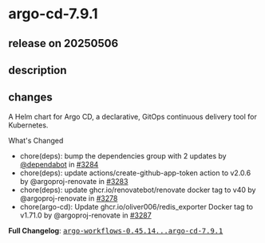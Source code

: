 # argo-cd-7.9.1

## release on 20250506
## description
## changes
A Helm chart for Argo CD, a declarative, GitOps continuous delivery tool for Kubernetes.

What's Changed

* chore(deps): bump the dependencies group with 2 updates by <a class="user-mention notranslate" data-hovercard-type="organization" data-hovercard-url="/orgs/dependabot/hovercard" data-octo-click="hovercard-link-click" data-octo-dimensions="link_type:self" href="https://github.com/dependabot">@dependabot</a> in <a class="issue-link js-issue-link" data-error-text="Failed to load title" data-id="3037293353" data-permission-text="Title is private" data-url="https://github.com/argoproj/argo-helm/issues/3284" data-hovercard-type="pull_request" data-hovercard-url="/argoproj/argo-helm/pull/3284/hovercard" href="https://github.com/argoproj/argo-helm/pull/3284">#3284</a>
* chore(deps): update actions/create-github-app-token action to v2.0.6 by @argoproj-renovate in <a class="issue-link js-issue-link" data-error-text="Failed to load title" data-id="3036666684" data-permission-text="Title is private" data-url="https://github.com/argoproj/argo-helm/issues/3283" data-hovercard-type="pull_request" data-hovercard-url="/argoproj/argo-helm/pull/3283/hovercard" href="https://github.com/argoproj/argo-helm/pull/3283">#3283</a>
* chore(deps): update ghcr.io/renovatebot/renovate docker tag to v40 by @argoproj-renovate in <a class="issue-link js-issue-link" data-error-text="Failed to load title" data-id="3032956682" data-permission-text="Title is private" data-url="https://github.com/argoproj/argo-helm/issues/3278" data-hovercard-type="pull_request" data-hovercard-url="/argoproj/argo-helm/pull/3278/hovercard" href="https://github.com/argoproj/argo-helm/pull/3278">#3278</a>
* chore(argo-cd): Update ghcr.io/oliver006/redis_exporter Docker tag to v1.71.0 by @argoproj-renovate in <a class="issue-link js-issue-link" data-error-text="Failed to load title" data-id="3037808154" data-permission-text="Title is private" data-url="https://github.com/argoproj/argo-helm/issues/3287" data-hovercard-type="pull_request" data-hovercard-url="/argoproj/argo-helm/pull/3287/hovercard" href="https://github.com/argoproj/argo-helm/pull/3287">#3287</a>

<strong>Full Changelog</strong>: <a class="commit-link" href="https://github.com/argoproj/argo-helm/compare/argo-workflows-0.45.14...argo-cd-7.9.1"><tt>argo-workflows-0.45.14...argo-cd-7.9.1</tt></a>

